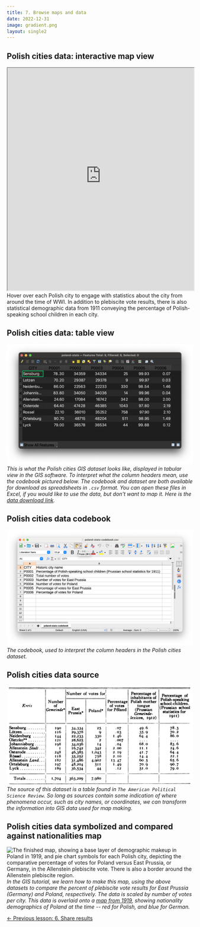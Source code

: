 ```yaml
---
title: 7. Browse maps and data
date: 2022-12-31
image: gradient.png
layout: single2
---
```


## Polish cities data: interactive map view

<iframe title="Interactive map of the Polish cities statistical data. Hovering over each city reveals information about the city." src="https://harvardmapcollection.github.io/classes/gened1140/fall-2022/assignment/demo/polish-cities/" width="100%" height="600px"></iframe>
<figcaption class="append">Hover over each Polish city to engage with statistics about the city from around the time of WWI. In addition to plebiscite vote results, there is also statistical demographic data from 1911 conveying the percentage of Polish-speaking school children in each city.</figcaption>

## Polish cities data: table view

![A screenshot of the tabular data, each row showing a Polish city, and each column containing statistical information about that city](media/table-poland.png)
*This is what the Polish cities GIS dataset looks like, displayed in tabular view in the GIS software. To interpret what the column headers mean, use the codebook pictured below. The codebook and dataset are both available for download as spreadsheets in `.csv` format. You can open these files in Excel, if you would like to use the data, but don't want to map it. Here is the [data download link](https://drive.google.com/file/d/1cKUtwbPIaWjvI_a_zD-Su_fItkA9u5UT/view?usp=sharing).*


## Polish cities data codebook


![A screenshot of the data codebook, where one column the table is the dataset field header, and another column is the human readable description of what that column represents. For example, P0001 translates into Percent of Polish-speaking school children.](media/2-13.png)
*The codebook, used to interpret the column headers in the Polish cities dataset.*

## Polish cities data source


![A screenshot of the book this dataset was derived from](media/book-table.png)
_The source of this dataset is a table found in `The American Political Science Review`. So long as sources contain some indication of where phenomena occur, such as city names, or coordinates, we can transform the information into GIS data used for map making._ 

## Polish cities data symbolized and compared against nationalities map

![The finished map, showing a base layer of demographic makeup in Poland in 1919, and pie chart symbols for each Polish city, depicting the comparative percentage of votes for Poland versus East Prussia, or Germany, in the Allenstein plebiscite vote. There is also a border around the Allenstein plebiscite region.](media/MAP.png)
*In the GIS tutorial, we learn how to make this map, using the above datasets to compare the percent of plebiscite vote results for East Prussia (Germany) and Poland, respectively. The data is scaled by number of votes per city. This data is overlaid onto a [map from 1919](https://id.lib.harvard.edu/alma/990152910700203941/catalog), showing nationality demographics of Poland at the time -- red for Polish, and blue for German.*

[← Previous lesson: 6. Share results](/resources/new-to-gis/workshop/share-results/)